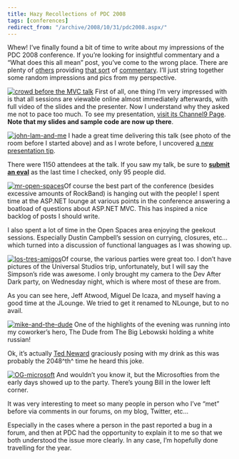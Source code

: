 ```yaml
---
title: Hazy Recollections of PDC 2008
tags: [conferences]
redirect_from: "/archive/2008/10/31/pdc2008.aspx/"
---
```


Whew! I’ve finally found a bit of time to write about my impressions of
the PDC 2008 conference. If you’re looking for insightful commentary and
a “What does this all mean” post, you’ve come to the wrong place. There
are plenty of
[others](http://blogs.tedneward.com/2008/11/01/Thoughts+Of+A+PDC+2008+Gone+By.aspx "Thoughts of a PDC")
providing [that
sort](http://arstechnica.com/news.ars/post/20081101-the-week-in-microsoft-pdc-pdc-and-pdc.html)
of
[commentary](http://channel9.msdn.com/pdc2008/PC21/ "Never underestimate Microsoft's ability to turn a corner").
I’ll just string together some random impressions and pics from my
perspective.

[![crowd before the MVC
talk](https://haacked.com/assets/images/haacked_com/WindowsLiveWriter/PDC2008RecoveryProgram_D759/crowd-before-the-mvc-talk_thumb.jpg "crowd before the MVC talk")](https://haacked.com/assets/images/haacked_com/WindowsLiveWriter/PDC2008RecoveryProgram_D759/crowd-before-the-mvc-talk.jpg)
First of all, one thing I’m very impressed with is that all sessions are
viewable online almost immediately afterwards, with full video of the
slides and the presenter. Now I understand why they asked me not to pace
too much. To see my presentation, [visit its Channel9
Page](http://channel9.msdn.com/pdc2008/PC21/ "ASP.NET MVC Talk"). **Note
that my slides and sample code are now up there**.

[![john-lam-and-me](https://haacked.com/assets/images/haacked_com/WindowsLiveWriter/PDC2008RecoveryProgram_D759/john-lam-and-me_thumb.jpg "john-lam-and-me")](https://haacked.com/assets/images/haacked_com/WindowsLiveWriter/PDC2008RecoveryProgram_D759/john-lam-and-me.jpg)
I hade a great time delivering this talk (see photo of the room before I
started above) and as I wrote before, I uncovered [a new presentation
tip](https://haacked.com/archive/2008/10/28/hot-new-presentation-tip.aspx "Hot new presentation tip").

There were 1150 attendees at the talk. If you saw my talk, be sure to
[**submit an
eval**](https://sessions.microsoftpdc.com/wizard/eval_session/wp1.aspx?objectid=1a28169e-1e5d-4c50-9ac8-007e4a2d98c9 "Submit ASP.NET MVC Eval")
as the last time I checked, only 95 people did.

[![mr-open-spaces](https://haacked.com/assets/images/haacked_com/WindowsLiveWriter/PDC2008RecoveryProgram_D759/mr-open-spaces_thumb.jpg "mr-open-spaces")](https://haacked.com/assets/images/haacked_com/WindowsLiveWriter/PDC2008RecoveryProgram_D759/mr-open-spaces.jpg)Of
course the best part of the conference (besides excessive amounts of
RockBand) is hanging out with the people! I spent time at the ASP.NET
lounge at various points in the conference answering a boatload of
questions about ASP.NET MVC. This has inspired a nice backlog of posts I
should write.

I also spent a lot of time in the Open Spaces area enjoying the geekout
sessions. Especially Dustin Campbell’s session on currying, closures,
etc… which turned into a discussion of functional languages as I was
showing up.

[![los-tres-amigos](https://haacked.com/assets/images/haacked_com/WindowsLiveWriter/PDC2008RecoveryProgram_D759/los-tres-amigos_thumb.jpg "los-tres-amigos")](https://haacked.com/assets/images/haacked_com/WindowsLiveWriter/PDC2008RecoveryProgram_D759/los-tres-amigos.jpg)Of
course, the various parties were great too. I don’t have pictures of the
Universal Studios trip, unfortunately, but I will say the Simpson’s ride
was awesome. I only brought my camera to the Dev After Dark party, on
Wednesday night, which is where most of these are from.

As you can see here, Jeff Atwood, Miguel De Icaza, and myself having a
good time at the JLounge. We tried to get it renamed to NLounge, but to
no avail.

[![mike-and-the-dude](https://haacked.com/assets/images/haacked_com/WindowsLiveWriter/PDC2008RecoveryProgram_D759/mike-and-the-dude_thumb.jpg "mike-and-the-dude")](https://haacked.com/assets/images/haacked_com/WindowsLiveWriter/PDC2008RecoveryProgram_D759/mike-and-the-dude.jpg)
One of the highlights of the evening was running into my coworker’s
hero, The Dude from The Big Lebowski holding a white russian!

Ok, it’s actually [Ted Neward](http://blogs.tedneward.com/ "Ted Neward")
graciously posing with my drink as this was probably the 2048^th^ time
he heard this joke.

[![OG-microsoft](https://haacked.com/assets/images/haacked_com/WindowsLiveWriter/PDC2008RecoveryProgram_D759/OG-microsoft_thumb.jpg "OG-microsoft")](https://haacked.com/assets/images/haacked_com/WindowsLiveWriter/PDC2008RecoveryProgram_D759/OG-microsoft.jpg)
And wouldn’t you know it, but the Microsofties from the early days
showed up to the party. There’s young Bill in the lower left corner.

It was very interesting to meet so many people in person who I’ve “met”
before via comments in our forums, on my blog, Twitter, etc…

Especially in the cases where a person in the past reported a bug in a
forum, and then at PDC had the opportunity to explain it to me so that
we both understood the issue more clearly. In any case, I’m hopefully
done travelling for the year.

